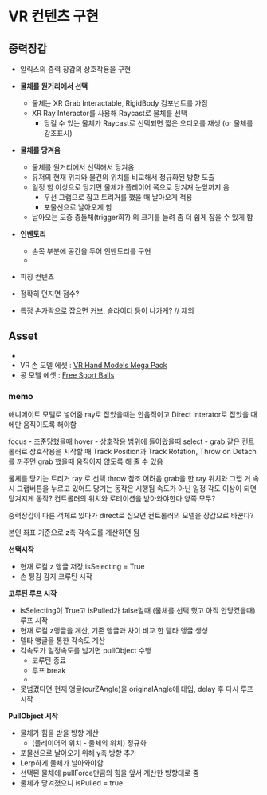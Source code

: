 # VR 컨텐츠 구현

## 중력장갑
- 알릭스의 중력 장갑의 상호작용을 구현
- **물체를 원거리에서 선택**
  - 물체는  XR Grab Interactable, RigidBody 컴포넌트를 가짐
  - XR Ray Interactor를 사용해 Raycast로 물체를 선택
    - 당길 수 있는 물체가 Raycast로 선택되면 짧은 오디오를 재생 (or 물체를 강조표시)
- **물체를 당겨옴**
  - 물체를 원거리에서 선택해서 당겨옴
  - 유저의 현재 위치와 물건의 위치를 비교해서 정규화된 방향 도출
  - 일정 힘 이상으로 당기면 물체가 플레이어 쪽으로 당겨져 눈앞까지 옴
    - 우선 그랩으로 잡고 트리거를 했을 때 날아오게 적용
    - 포물선으로 날아오게 함
  - 날아오는 도중 충돌체(trigger화?) 의 크기를 늘려 좀 더 쉽게 잡을 수 있게 함 
- **인벤토리**
  - 손목 부분에 공간을 두어 인벤토리를 구현
  - 

- 피칭 컨텐츠
- 정확히 던지면 점수?
- 특정 손가락으로 잡으면 커브, 슬라이더 등이 나가게? // 제외


## Asset
- 
- VR 손 모델 에셋 : [VR Hand Models Mega Pack](https://assetstore.unity.com/packages/3d/characters/humanoids/vr-hand-models-mega-pack-handy-hands-left-right-200607)
- 공 모델 에셋 : [Free Sport Balls]( https://assetstore.unity.com/packages/3d/props/free-sport-balls-293937)


### memo
애니메이트 모델로 넣어줌
ray로 잡았을때는 안움직이고 Direct Interator로 잡았을 때에만 움직이도록 해야함

focus - 조준당했을때
hover - 상호작용 범위에 들어왔을때
select - grab 같은 컨트롤러로 상호작용을 시작할 때 
Track Position과 Track Rotation, Throw on Detach를 꺼주면 grab 했을때 움직이지 않도록 해 줄 수 있음

물체를 당기는 트리거
ray 로 선택
throw 참조 어려움
grab을 한 ray 위치와 그랩
거 속 시
그랩버튼을 누르고 있어도 당기는 동작은 시행됨
속도가 아닌 일정 각도 이상이 되면 당겨지게 동작?
컨트롤러의 위치와 로테이션을 받아와야한다
양쪽 모두?

중력장갑이 다른 객체로 있다가 direct로 집으면 컨트롤러의 모델을 장갑으로 바꾼다?

본인 좌표 기준으로 z축 각속도를 계산하면 됨

**선택시작**
- 현재 로컬 z 앵글 저장,isSelecting = True
- 손 튕김 감지 코루틴 시작

**코루틴 루프 시작**
- isSelecting이 True고 isPulled가 false일때 (물체를 선택 했고 아직 안당겼을때)루프 시작
- 현재 로컬 z앵글을 계산, 기존 앵글과 차이 비교 한 델타 앵글 생성
- 델타 앵글을 통한 각속도 계산
- 각속도가 일정속도를 넘기면 pullObject 수행
  - 코루틴 종료
  - 루프 break
  - 
- 못넘겼다면 현재 앵글(curZAngle)을 originalAngle에 대입, delay 후 다시 루프 시작

**PullObject 시작**
- 물체가 힘을 받을 방향 계산
  - (플레이어의 위치 - 물체의 위치) 정규화
- 포물선으로 날아오기 위해 y축 방향 추가
- Lerp하게 물체가 날아와야함
- 선택된 물체에 pullForce만큼의 힘을 앞서 계산한 방향대로 줌
- 물체가 당겨졌으니 isPulled = true
